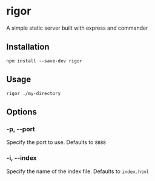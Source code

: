# rigor

A simple static server built with express and commander

## Installation

`npm install --save-dev rigor`

## Usage

`rigor ./my-directory`

## Options

### -p, --port

Specify the port to use. Defaults to `8888`

### -i, --index

Specify the name of the index file. Defaults to `index.html`
